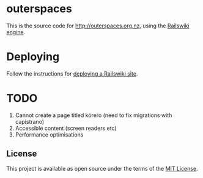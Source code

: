outerspaces
===========

This is the source code for http://outerspaces.org.nz, using the [Railswiki engine](https://github.com/soundasleep/railswiki/).

# Deploying

Follow the instructions for [deploying a Railswiki site](https://github.com/soundasleep/railswiki/blob/master/DEPLOY.md).

# TODO

1. Cannot create a page titled kōrero (need to fix migrations with capistrano)
1. Accessible content (screen readers etc)
1. Performance optimisations

## License

This project is available as open source under the terms of the [MIT License](http://opensource.org/licenses/MIT).

